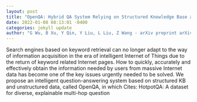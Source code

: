 ```yaml
--- 
layout: post 
title: "OpenQA: Hybrid QA System Relying on Structured Knowledge Base as well as Non-structured Data" 
date: 2022-01-08 08:13:01 -0400 
categories: jekyll update 
author: "G Wu, B Xu, Y Qin, Y Liu, L Liu, Z Wang - arXiv preprint arXiv:2112.15356, 2021" 
--- 
```

Search engines based on keyword retrieval can no longer adapt to the way of information acquisition in the era of intelligent Internet of Things due to the return of keyword related Internet pages. How to quickly, accurately and effectively obtain the information needed by users from massive Internet data has become one of the key issues urgently needed to be solved. We propose an intelligent question-answering system based on structured KB and unstructured data, called OpenQA, in which Cites: HotpotQA: A dataset for diverse, explainable multi-hop question